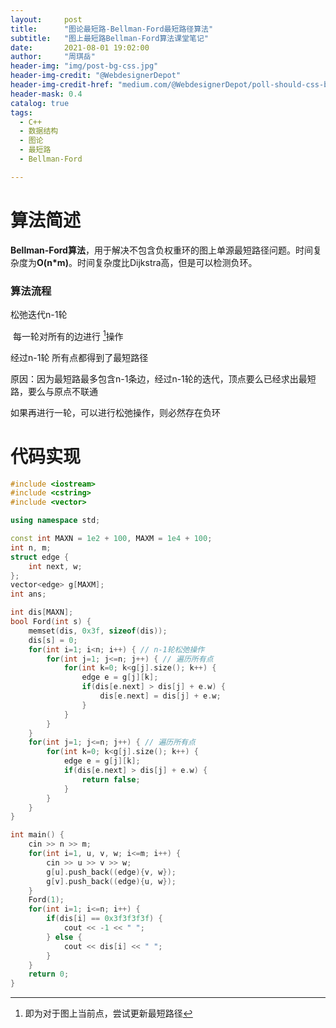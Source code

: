 ```yaml
---
layout:     post
title:      "图论最短路-Bellman-Ford最短路径算法"
subtitle:   "图上最短路Bellman-Ford算法课堂笔记"
date:       2021-08-01 19:02:00
author:     "周琪岳"
header-img: "img/post-bg-css.jpg"
header-img-credit: "@WebdesignerDepot"
header-img-credit-href: "medium.com/@WebdesignerDepot/poll-should-css-become-more-like-a-programming-language-c74eb26a4270"
header-mask: 0.4
catalog: true
tags: 
  - C++
  - 数据结构
  - 图论
  - 最短路
  - Bellman-Ford

---
```


# 算法简述

**Bellman-Ford算法**，用于解决不包含负权重环的图上单源最短路径问题。时间复杂度为**O(n*m)**。时间复杂度比Dijkstra高，但是可以检测负环。

### 算法流程

 松弛迭代n-1轮

​	每一轮对所有的边进行 [^松弛]操作

经过n-1轮 所有点都得到了最短路径

原因：因为最短路最多包含n-1条边，经过n-1轮的迭代，顶点要么已经求出最短路，要么与原点不联通

如果再进行一轮，可以进行松弛操作，则必然存在负环

# 代码实现

```c++
#include <iostream>
#include <cstring>
#include <vector>

using namespace std;

const int MAXN = 1e2 + 100, MAXM = 1e4 + 100;
int n, m;
struct edge {
	int next, w;
};
vector<edge> g[MAXM];
int ans;

int dis[MAXN];
bool Ford(int s) {
	memset(dis, 0x3f, sizeof(dis));
	dis[s] = 0;
	for(int i=1; i<n; i++) { // n-1轮松弛操作 
		for(int j=1; j<=n; j++) { // 遍历所有点 
			for(int k=0; k<g[j].size(); k++) {
				edge e = g[j][k];
				if(dis[e.next] > dis[j] + e.w) {
					dis[e.next] = dis[j] + e.w; 
				}
			}
		}
	}
	for(int j=1; j<=n; j++) { // 遍历所有点 
		for(int k=0; k<g[j].size(); k++) {
			edge e = g[j][k];
			if(dis[e.next] > dis[j] + e.w) {
				return false;
			}
		}
	}
}

int main() {
	cin >> n >> m;
	for(int i=1, u, v, w; i<=m; i++) {
		cin >> u >> v >> w;
		g[u].push_back((edge){v, w});
		g[v].push_back((edge){u, w}); 
	}
	Ford(1);
	for(int i=1; i<=n; i++) {
		if(dis[i] == 0x3f3f3f3f) {
			cout << -1 << " ";
		} else {
			cout << dis[i] << " ";
		}
	}
	return 0;
}
```

[^松弛]:  即为对于图上当前点，尝试更新最短路径


